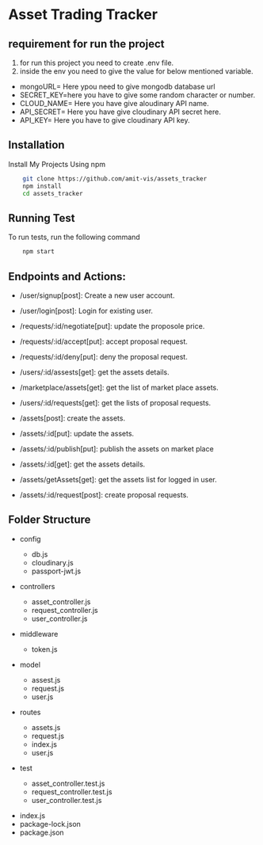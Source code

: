 # Asset Trading Tracker

## requirement for run the project
1. for run this project you need to create .env file.
2. inside the env you need to give the value for below mentioned variable.
* mongoURL= Here ypou need to give mongodb database url
* SECRET_KEY=here you have to give some random character or number.
* CLOUD_NAME= Here you have give aloudinary API name.
* API_SECRET= Here you have give cloudinary API secret here.
* API_KEY= Here you have to give cloudinary API key.


## Installation
Install My Projects Using npm
```bash
    git clone https://github.com/amit-vis/assets_tracker
    npm install
    cd assets_tracker
```

## Running Test
To run tests, run the following command
```bash
    npm start
```


## Endpoints and Actions:
* /user/signup[post]: Create a new user account.
* /user/login[post]: Login for existing user.

* /requests/:id/negotiate[put]: update the proposole price.
* /requests/:id/accept[put]: accept proposal request.
* /requests/:id/deny[put]: deny the proposal request.

* /users/:id/assests[get]: get the assets details.
* /marketplace/assets[get]: get the list of market place assets.
* /users/:id/requests[get]: get the lists of proposal requests.

* /assets[post]: create the assets.
* /assets/:id[put]: update the assets.
* /assets/:id/publish[put]: publish the assets on market place
* /assets/:id[get]: get the assets details.
* /assets/getAssets[get]: get the assets list for logged in user.
* /assets/:id/request[post]: create proposal requests.

## Folder Structure
* config
    - db.js
    - cloudinary.js
    - passport-jwt.js
    
* controllers
    - asset_controller.js
    - request_controller.js
    - user_controller.js
* middleware
    - token.js
* model
    - assest.js
    - request.js
    - user.js
* routes
    - assets.js
    - request.js
    - index.js
    - user.js
* test
    - asset_controller.test.js
    - request_controller.test.js
    - user_controller.test.js
- index.js
- package-lock.json
- package.json